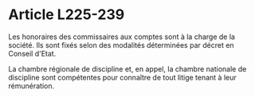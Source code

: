 # Article L225-239

Les honoraires des commissaires aux comptes sont à la charge de la société. Ils sont fixés selon des modalités déterminées par décret en Conseil d'Etat.

La chambre régionale de discipline et, en appel, la chambre nationale de discipline sont compétentes pour connaître de tout litige tenant à leur rémunération.
